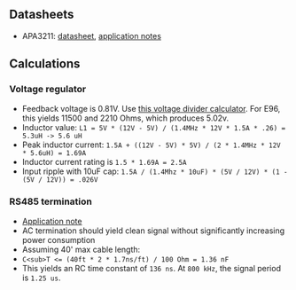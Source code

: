 ## Datasheets

- APA3211: [datasheet](https://www.diodes.com/assets/Datasheets/AP3211.pdf), [application notes](https://www.diodes.com/assets/Part-Support-Files/AP3211/6434133.pdf)

## Calculations

### Voltage regulator

- Feedback voltage is 0.81V. Use [this voltage divider calculator](http://www.ti.com/download/kbase/volt/volt_div3.htm). For E96, this yields 11500 and 2210 Ohms, which produces 5.02v.
- Inductor value: `L1 = 5V * (12V - 5V) / (1.4MHz * 12V * 1.5A * .26) = 5.3uH -> 5.6 uH`
- Peak inductor current: `1.5A + ((12V - 5V) * 5V) / (2 * 1.4MHz * 12V * 5.6uH) = 1.69A`
- Inductor current rating is `1.5 * 1.69A = 2.5A`
- Input ripple with 10uF cap: `1.5A / (1.4Mhz * 10uF) * (5V / 12V) * (1 - (5V / 12V)) = .026V`

### RS485 termination

- [Application note](http://www.ti.com/lit/an/snla034b/snla034b.pdf)
- AC termination should yield clean signal without significantly increasing power consumption
- Assuming 40' max cable length:
- `C<sub>T <= (40ft * 2 * 1.7ns/ft) / 100 Ohm = 1.36 nF`
- This yields an RC time constant of `136 ns`. At `800 kHz`, the signal period is `1.25 us`.
